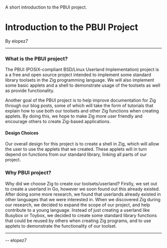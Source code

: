 A short introduction to the PBUI project.
# Introduction to the PBUI Project

By elopez7

----

### What is the PBUI project?

The PBUI (POSIX-compliant BSD/Linux Userland Implementation) project is a a free and open source project intended 
to implement some standard library toolsets in the Zig programming language. We will also implement some basic applets 
and a shell to demonstrate usage of the toolsets as well as provide functionality. 

Another goal of the PBUI project is to help improve documentation for Zig through our blog posts, some of which
will take the form of tutorials that explain how to use both our toolsets and other Zig functions when creating 
applets. By doing this, we hope to make Zig more user friendly and encourage others to create Zig-based applications.

#### Design Choices

Our overall design for this project is to create a shell in Zig, which will allow the user to use the applets that we
created. These applets will in turn depend on functions from our standard library, linking all parts of our project.

### Why PBUI project?

Why did we choose Zig to create our toolsets/userland? Firstly, we set out to create a userland in Go, however we soon
found out this already existed. After doing some more research, we found that userlands already existed in other languages
that we were interested in. When we discovered Zig during our research, we decided to expand the scope of our project, and
help contribute to a young language. Instead of just creating a userland like Busybox or Toybox, we decided to create some
standard library functions that could be reused by others when creating Zig programs, and to use applets to demonstrate the
functionality of our toolset. 

----

-- elopez7
